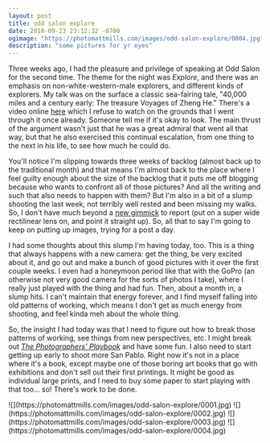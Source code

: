 ```yaml
---
layout: post
title: odd salon explore
date: 2018-09-23 23:12:32 -0700
ogimage: "https://photomattmills.com/images/odd-salon-explore/0004.jpg"
description: "some pictures for yr eyes"
---
```


Three weeks ago, I had the pleasure and privilege of speaking at Odd Salon for the second time. The theme for the night was _Explore_, and there was an emphasis on non-white-western-male explorers, and different kinds of explorers. My talk was on the surface a classic sea-fairing tale, "40,000 miles and a century early: The treasure Voyages of Zheng He." There's a video online [here](https://www.youtube.com/watch?v=eCmGx2Saes0) which I refuse to watch on the grounds that I went through it once already. Someone tell me if it's okay to look. The main thrust of the argument wasn't just that he was a great admiral that went all that way, but that he also exercised this continual escalation, from one thing to the next in his life, to see how much he could do.

You'll notice I'm slipping towards three weeks of backlog (almost back up to the traditional month) and that means I'm almost back to the place where I feel guilty enough about the size of the backlog that it puts me off blogging because who wants to confront all of those pictures? And all the writing and such that also needs to happen with them? But I'm also in a bit of a slump shooting the last week, not terribly well rested and been missing my walks. So, I don't have much beyond a [new gimmick](https://www.instagram.com/p/Bn6gW7PlbuZ/?taken-by=photomattmills) to report (put on a super wide rectilinear lens on, and point it straight up). So, all that to say I'm going to keep on putting up images, trying for a post a day.

I had some thoughts about this slump I'm having today, too. This is a thing that always happens with a new camera: get the thing, be very excited about it, and go out and make a bunch of good pictures with it over the first couple weeks. I even had a honeymoon period like that with the GoPro (an otherwise not very good camera for the sorts of photos I take), where I really just played with the thing and had fun. Then, about a month in, a slump hits. I can't maintain that energy forever, and I find myself falling into old patterns of working, which means I don't get as much energy from shooting, and feel kinda meh about the whole thing.

So, the insight I had today was that I need to figure out how to break those patterns of working, see things from new perspectives, etc. I might break out [_The Photographers' Playbook_](https://aperture.org/shop/the-photographer-s-playbook-books/) and have some fun. I also need to start getting up early to shoot more San Pablo. Right now it's not in a place where it's a book, except maybe one of those boring art books that go with exhibitions and don't sell out their first printings. It might be good as individual large prints, and I need to buy some paper to start playing with that too... so! There's work to be done.

<span style="display:block;" class="center">
  ![](https://photomattmills.com/images/odd-salon-explore/0001.jpg)
<span class="caption"></span>
![](https://photomattmills.com/images/odd-salon-explore/0002.jpg)
<span class="caption"></span>
![](https://photomattmills.com/images/odd-salon-explore/0003.jpg)
<span class="caption"></span>
![](https://photomattmills.com/images/odd-salon-explore/0004.jpg)
<span class="caption"></span>
</span>
